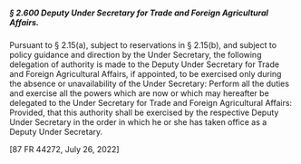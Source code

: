 ##### § 2.600 Deputy Under Secretary for Trade and Foreign Agricultural Affairs. #####

Pursuant to § 2.15(a), subject to reservations in § 2.15(b), and subject to policy guidance and direction by the Under Secretary, the following delegation of authority is made to the Deputy Under Secretary for Trade and Foreign Agricultural Affairs, if appointed, to be exercised only during the absence or unavailability of the Under Secretary: Perform all the duties and exercise all the powers which are now or which may hereafter be delegated to the Under Secretary for Trade and Foreign Agricultural Affairs: Provided, that this authority shall be exercised by the respective Deputy Under Secretary in the order in which he or she has taken office as a Deputy Under Secretary.

[87 FR 44272, July 26, 2022]
